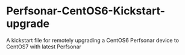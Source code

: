 # Perfsonar-CentOS6-Kickstart-upgrade
A kickstart file for remotely upgrading a CentOS6 Perfsonar device to CentOS7 with latest Perfsonar
